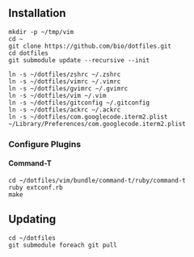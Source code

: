 ## Installation

    mkdir -p ~/tmp/vim
    cd ~
    git clone https://github.com/bio/dotfiles.git
    cd dotfiles
    git submodule update --recursive --init

    ln -s ~/dotfiles/zshrc ~/.zshrc
    ln -s ~/dotfiles/vimrc ~/.vimrc
    ln -s ~/dotfiles/gvimrc ~/.gvimrc
    ln -s ~/dotfiles/vim ~/.vim
    ln -s ~/dotfiles/gitconfig ~/.gitconfig
    ln -s ~/dotfiles/ackrc ~/.ackrc
    ln -s ~/dotfiles/com.googlecode.iterm2.plist ~/Library/Preferences/com.googlecode.iterm2.plist

### Configure Plugins

#### Command-T

    cd ~/dotfiles/vim/bundle/command-t/ruby/command-t
    ruby extconf.rb
    make

## Updating

    cd ~/dotfiles
    git submodule foreach git pull

